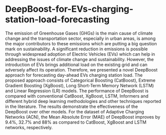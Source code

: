 # DeepBoost-for-EVs-charging-station-load-forecasting
The emission of Greenhouse Gases (GHGs) is the main cause of climate change and the transportation sector, especially in urban areas, is among the major contributors to these emissions which are putting a big question mark on sustainability. A significant reduction in emissions is possible through widespread adoption of Electric Vehicles (EVs) which can help in addressing the issues of climate change and sustainability. However, the introduction of EVs brings additional load on the existing grid and can adversely affect its operation. Therefore, we presented a novel DeepBoost approach for forecasting day-ahead EVs charging station load. The proposed approach consists of Categorical Boosting (CatBoost), Extreme Gradient Boosting (XgBoost), Long Short-Term Memory Network (LSTM) and Linear Regression (LR) models. The performance of DeepBoost is compared with conventional CatBoost, XgBoost, LSTM, Informers and different hybrid deep learning methodologies and other techniques reported in the literature. The results demonstrate the effectiveness of the DeepBoost over other models. For the dataset of Adaptive Charging Networks (ACN), the Mean Absolute Error (MAE) of DeepBoost improves by 9.4%, 32.7% and 88% as compared to CatBoost, XgBoost and LSTM networks, respectively.
